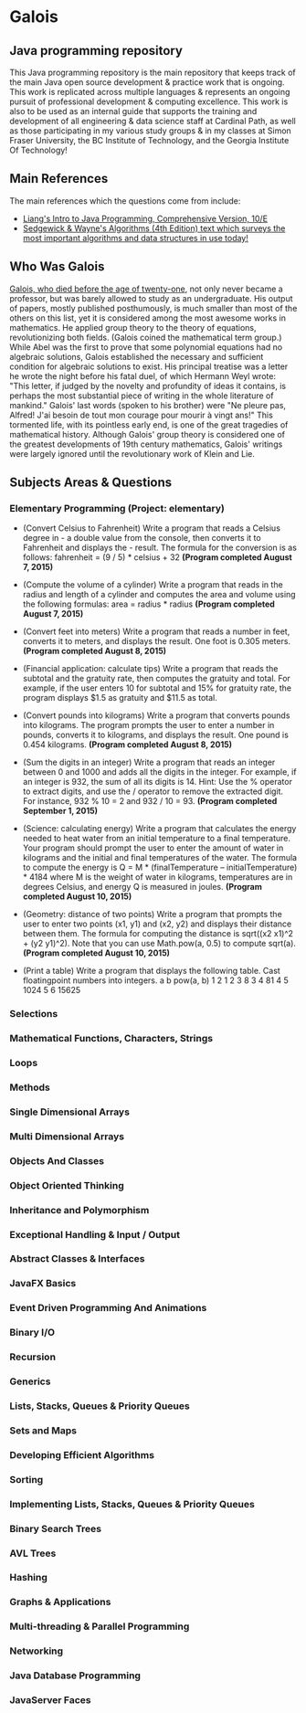 # Galois #

## Java programming repository ##

This Java programming repository is the main repository that keeps track of the main Java open source development & practice work that is ongoing. This work is replicated across multiple languages & represents an ongoing pursuit of professional development & computing excellence. This work is also to be used as an internal guide that supports the training and development of all engineering & data science staff at Cardinal Path, as well as those participating in my various study groups & in my classes at Simon Fraser University, the BC Institute of Technology, and the Georgia Institute Of Technology!

## Main References ##

The main references which the questions come from include:

- [Liang's Intro to Java Programming, Comprehensive Version, 10/E](http://www.pearsonhighered.com/product?ISBN=0133761312 "Intro To Java Programming")
- [ Sedgewick & Wayne's Algorithms (4th Edition) text which surveys the most important algorithms and data structures in use today!](http://algs4.cs.princeton.edu/home/ "Algorithms")

## Who Was Galois ##

[Galois, who died before the age of twenty-one](http://fabpedigree.com/james/mathmen.htm#Galois "Galois"), not only never became a professor, but was barely allowed to study as an undergraduate. His output of papers, mostly published posthumously, is much smaller than most of the others on this list, yet it is considered among the most awesome works in mathematics. He applied group theory to the theory of equations, revolutionizing both fields. (Galois coined the mathematical term group.) While Abel was the first to prove that some polynomial equations had no algebraic solutions, Galois established the necessary and sufficient condition for algebraic solutions to exist. His principal treatise was a letter he wrote the night before his fatal duel, of which Hermann Weyl wrote: "This letter, if judged by the novelty and profundity of ideas it contains, is perhaps the most substantial piece of writing in the whole literature of mankind." Galois' last words (spoken to his brother) were "Ne pleure pas, Alfred! J'ai besoin de tout mon courage pour mourir à vingt ans!" This tormented life, with its pointless early end, is one of the great tragedies of mathematical history. Although Galois' group theory is considered one of the greatest developments of 19th century mathematics, Galois' writings were largely ignored until the revolutionary work of Klein and Lie.

## Subjects Areas & Questions ##

### Elementary Programming (Project: elementary) ###

- (Convert Celsius to Fahrenheit) Write a program that reads a Celsius degree in - a double value from the console, then converts it to Fahrenheit and displays the - result. The formula for the conversion is as follows: fahrenheit = (9 / 5) * celsius + 32 **(Program completed August 7, 2015)**

- (Compute the volume of a cylinder) Write a program that reads in the radius and length of a cylinder and computes the area and volume using the following formulas: area = radius * radius **(Program completed August 7, 2015)**

- (Convert feet into meters) Write a program that reads a number in feet, converts it to meters, and displays the result. One foot is 0.305 meters. **(Program completed August 8, 2015)**

- (Financial application: calculate tips) Write a program that reads the subtotal and the gratuity rate, then computes the gratuity and total. For example, if the
user enters 10 for subtotal and 15% for gratuity rate, the program displays $1.5 as gratuity and $11.5 as total.

- (Convert pounds into kilograms) Write a program that converts pounds into kilograms. The program prompts the user to enter a number in pounds, converts it to kilograms, and displays the result. One pound is 0.454 kilograms. **(Program completed August 8, 2015)**

- (Sum the digits in an integer) Write a program that reads an integer between 0 and 1000 and adds all the digits in the integer. For example, if an integer is 932, the sum of all its digits is 14. Hint: Use the % operator to extract digits, and use the / operator to remove the
extracted digit. For instance, 932 % 10 = 2 and 932 / 10 = 93. **(Program completed September 1, 2015)**

- (Science: calculating energy) Write a program that calculates the energy needed to heat water from an initial temperature to a final temperature. Your program
should prompt the user to enter the amount of water in kilograms and the initial and final temperatures of the water. The formula to compute the energy is Q = M * (finalTemperature – initialTemperature) * 4184
where M is the weight of water in kilograms, temperatures are in degrees Celsius, and energy Q is measured in joules. **(Program completed August 10, 2015)**

- (Geometry: distance of two points) Write a program that prompts the user to enter two points (x1, y1) and (x2, y2) and displays their distance between them. The formula for computing the distance is sqrt((x2 x1)^2 + (y2 y1)^2). Note that you can use Math.pow(a, 0.5) to compute sqrt(a). **(Program completed August 10, 2015)**

- (Print a table) Write a program that displays the following table. Cast floatingpoint numbers into integers.
a b pow(a, b)
1 2 1
2 3 8
3 4 81
4 5 1024
5 6 15625

### Selections ###

### Mathematical Functions, Characters, Strings ###

### Loops ###

### Methods ###

### Single Dimensional Arrays ###

### Multi Dimensional Arrays ###

### Objects And Classes ###

### Object Oriented Thinking ###

### Inheritance and Polymorphism ###

### Exceptional Handling & Input / Output ###

### Abstract Classes & Interfaces ###

### JavaFX Basics ###

### Event Driven Programming And Animations ###

### Binary I/O ###

### Recursion ###

### Generics ###

### Lists, Stacks, Queues & Priority Queues ###

### Sets and Maps ###

### Developing Efficient Algorithms ###

### Sorting ###

### Implementing Lists, Stacks, Queues & Priority Queues ###

### Binary Search Trees ###

### AVL Trees ###

### Hashing ###

### Graphs & Applications ###

### Multi-threading & Parallel Programming ###

### Networking ###

### Java Database Programming ###

### JavaServer Faces ###






